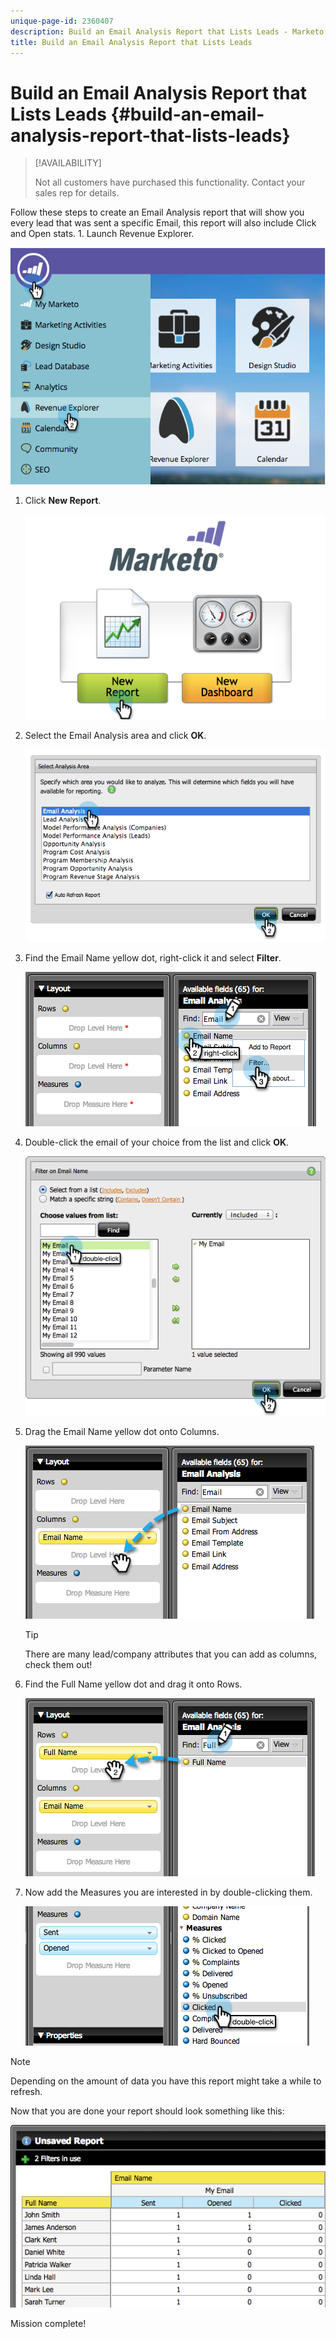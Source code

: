 ```yaml
---
unique-page-id: 2360407
description: Build an Email Analysis Report that Lists Leads - Marketo Docs - Product Documentation
title: Build an Email Analysis Report that Lists Leads
---
```


# Build an Email Analysis Report that Lists Leads {#build-an-email-analysis-report-that-lists-leads}

>[!AVAILABILITY]
>
>Not all customers have purchased this functionality. Contact your sales rep for details.

Follow these steps to create an Email Analysis report that will show you every lead that was sent a specific Email, this report will also include Click and Open stats. 1. Launch Revenue Explorer.

![](assets/image2014-9-17-19-3a12-3a54.png)

1. Click **New Report**.

   ![](assets/image2014-9-17-19-3a13-3a1.png)

1. Select the Email Analysis area and click **OK**.

   ![](assets/image2014-9-17-19-3a14-3a0.png)

1. Find the Email Name yellow dot, right-click it and select **Filter**.

   ![](assets/image2014-9-17-19-3a14-3a6.png)

1. Double-click the email of your choice from the list and click **OK**.

   ![](assets/image2014-9-17-19-3a14-3a11.png)

1. Drag the Email Name yellow dot onto Columns.

   ![](assets/image2014-9-17-19-3a15-3a0.png)

   >[!TIP]
   >
   >There are many lead/company attributes that you can add as columns, check them out!

1. Find the Full Name yellow dot and drag it onto Rows.

   ![](assets/image2014-9-17-19-3a15-3a32.png)

1. Now add the Measures you are interested in by double-clicking them.

   ![](assets/image2014-9-17-19-3a15-3a47.png)

>[!NOTE]
>
>Depending on the amount of data you have this report might take a while to refresh.

Now that you are done your report should look something like this:

![](assets/image2014-9-17-19-3a16-3a39.png)

Mission complete!
